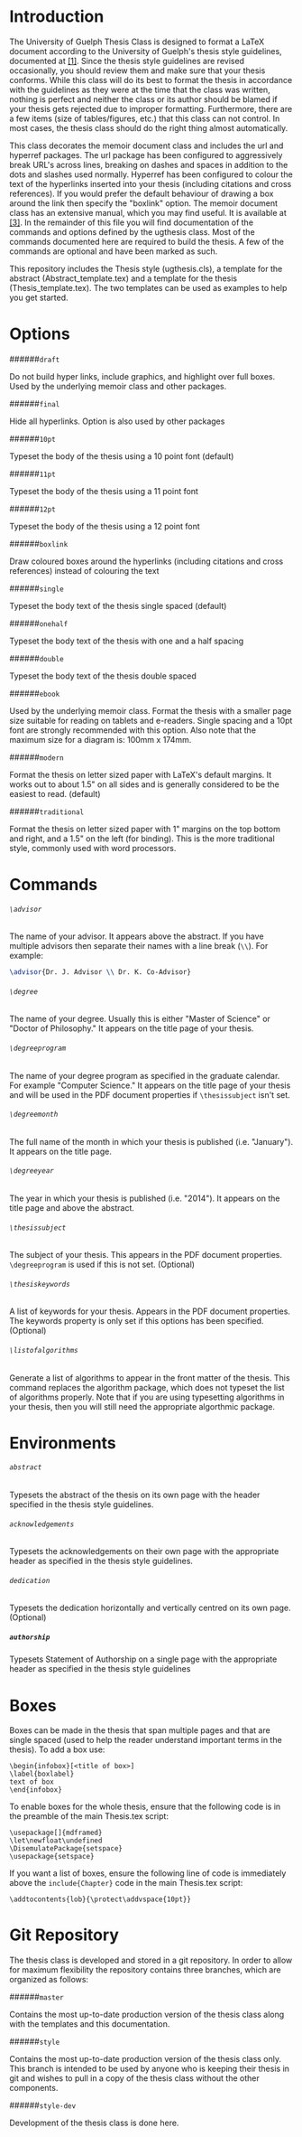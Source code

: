 # Introduction

The University of Guelph Thesis Class is designed to format a LaTeX document
according to the University of Guelph's thesis style guidelines, documented
at [[1]](https://www.uoguelph.ca/graduatestudies/current-students/preparation-your-thesis).  Since the thesis style guidelines are revised occasionally, you should review them and
make sure that your thesis conforms.  While this class will do its best to
format the thesis in accordance with the guidelines as they were at the time
that the class was written, nothing is perfect and neither the class or its
author should be blamed if your thesis gets rejected due to improper
formatting.  Furthermore, there are a few items (size of tables/figures, etc.)
that this class can not control.  In most cases, the thesis class should do the
right thing almost automatically.

This class decorates the memoir document class and includes the url and
hyperref packages.  The url package has been configured to aggressively break
URL's across lines, breaking on dashes and spaces in addition to the dots and
slashes used normally.  Hyperref has been configured to colour the text of the
hyperlinks inserted into your thesis (including citations and cross
references).  If you would prefer the default behaviour of drawing a box
around the link then specify the "boxlink" option.  The memoir document class
has an extensive manual, which you may find useful.  It is available at
[[3]](http://mirrors.ctan.org/macros/latex/contrib/memoir/memman.pdf). In the
remainder of this file you will find documentation of the commands and options
defined by the ugthesis class.  Most of the commands documented here are
required to build the thesis.  A few of the commands are optional and have been
marked as such.

This repository includes the Thesis style (ugthesis.cls), a template for the
abstract (Abstract_template.tex) and a template for the thesis
(Thesis_template.tex).  The two templates can be used as examples to help you
get started.

# Options

######`draft`

Do not build hyper links, include graphics, and highlight over full boxes.
Used by the underlying memoir class and other packages.

######`final`

Hide all hyperlinks.  Option is also used by other packages

######`10pt`

Typeset the body of the thesis using a 10 point font (default)

######`11pt`

Typeset the body of the thesis using a 11 point font

######`12pt`

Typeset the body of the thesis using a 12 point font

######`boxlink`

Draw coloured boxes around the hyperlinks (including citations and cross
references) instead of colouring the text

######`single`

Typeset the body text of the thesis single spaced (default)

######`onehalf`

Typeset the body text of the thesis with one and a half spacing

######`double`

Typeset the body text of the thesis double spaced

######`ebook`

Used by the underlying memoir class.  Format the thesis with a smaller page
size suitable for reading on tablets and e-readers.  Single spacing and a 10pt
font are strongly recommended with this option.  Also note that the maximum
size for a diagram is:  100mm x 174mm.

######`modern`

Format the thesis on letter sized paper with LaTeX's default margins.  It works
out to about 1.5" on all sides and is generally considered to be the easiest to
read. (default)

######`traditional`

Format the thesis on letter sized paper with 1" margins on the top bottom and
right, and a 1.5" on the left (for binding).  This is the more traditional
style, commonly used with word processors.

# Commands

###### `\advisor`

The name of your advisor.  It appears above the abstract.  If you have multiple
advisors then separate their names with a line break (`\\`).  For example:

```latex
\advisor{Dr. J. Advisor \\ Dr. K. Co-Advisor}
```

###### `\degree`

The name of your degree.  Usually this is either "Master of Science" or "Doctor
of Philosophy."  It appears on the title page of your thesis.

###### `\degreeprogram`

The name of your degree program as specified in the graduate calendar.  For
example "Computer Science."  It appears on the title page of your thesis and
will be used in the PDF document properties if `\thesissubject` isn't set.

###### `\degreemonth`

The full name of the month in which your thesis is published (i.e. "January").
It appears on the title page.

###### `\degreeyear`

The year in which your thesis is published (i.e. "2014").  It appears on the
title page and above the abstract.

###### `\thesissubject`

The subject of your thesis.  This appears in the PDF document properties.
`\degreeprogram` is used if this is not set.  (Optional)

###### `\thesiskeywords`

A list of keywords for your thesis.  Appears in the PDF document properties.
The keywords property is only set if this options has been specified.
(Optional)

###### `\listofalgorithms`

Generate a list of algorithms to appear in the front matter of the thesis.
This command replaces the algorithm package, which does not typeset the list of
algorithms properly.  Note that if you are using typesetting algorithms in your
thesis, then you will still need the appropriate algorthmic package.

# Environments

###### `abstract`

Typesets the abstract of the thesis on its own page with the header specified
in the thesis style guidelines.

###### `acknowledgements`

Typesets the acknowledgements on their own page with the appropriate header as
specified in the thesis style guidelines.

###### `dedication`

Typesets the dedication horizontally and vertically centred on its own page.
(Optional)

##### `authorship`

Typesets Statement of Authorship on a single page with the appropriate header as specified in the thesis style guidelines

# Boxes

Boxes can be made in the thesis that span multiple pages and that are single spaced (used to help the reader understand important terms in the thesis). To add a box use:
```
\begin{infobox}[<title of box>]
\label{boxlabel}
text of box
\end{infobox}
```
To enable boxes for the whole thesis, ensure that the following code is in the preamble of the main Thesis.tex script:

```
\usepackage[]{mdframed}
\let\newfloat\undefined
\DisemulatePackage{setspace}
\usepackage{setspace}
```
If you want a list of boxes, ensure the following line of code is immediately above the `include{Chapter}` code in the main Thesis.tex script:
```
\addtocontents{lob}{\protect\addvspace{10pt}}
```

# Git Repository

The thesis class is developed and stored in a git repository.  In order to
allow for maximum flexibility the repository contains three branches, which
are organized as follows:

######`master`

Contains the most up-to-date production version of the thesis class along with
the templates and this documentation.

######`style`

Contains the most up-to-date production version of the thesis class only.  This
branch is intended to be used by anyone who is keeping their thesis in git and
wishes to pull in a copy of the thesis class without the other components.

######`style-dev`

Development of the thesis class is done here.

